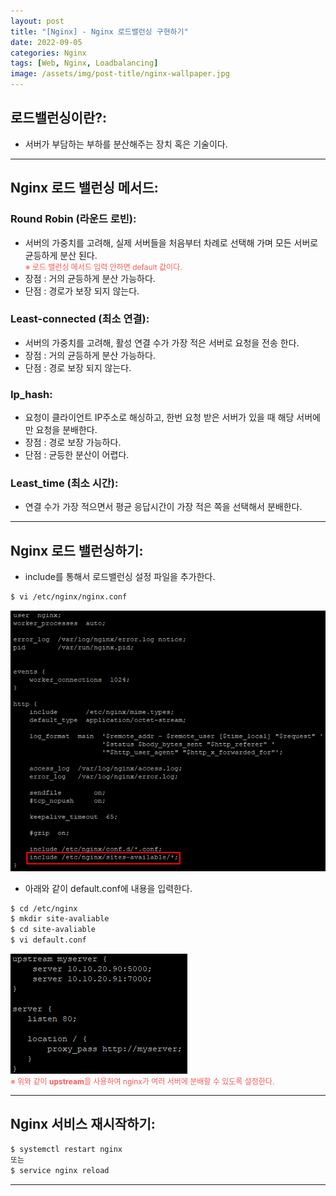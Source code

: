 ```yaml
---
layout: post
title: "[Nginx] - Nginx 로드밸런싱 구현하기"
date: 2022-09-05
categories: Nginx
tags: [Web, Nginx, Loadbalancing]
image: /assets/img/post-title/nginx-wallpaper.jpg
---
```


## 로드밸런싱이란?:
- 서버가 부담하는 부하를 분산해주는 장치 혹은 기술이다.

* * *

## Nginx 로드 밸런싱 메서드:
### Round Robin (라운드 로빈):
- 서버의 가중치를 고려해, 실제 서버들을 처음부터 차례로 선택해 가며 모든 서버로 균등하게 분산 된다.<br>
<span style="color:#FA5858; font-size:12px">※ 로드 밸런싱 메서드 입력 안하면 default 값이다.</span>
- 장점 : 거의 균등하게 분산 가능하다.
- 단점 : 경로가 보장 되지 않는다.

### Least-connected (최소 연결):
- 서버의 가중치를 고려해, 활성 연결 수가 가장 적은 서버로 요청을 전송 한다.
- 장점 : 거의 균등하게 분산 가능하다.
- 단점 : 경로 보장 되지 않는다.

### Ip_hash:
- 요청이 클라이언트 IP주소로 해싱하고, 한번 요청 받은 서버가 있을 때 해당 서버에만 요청을 분배한다.
- 장점 : 경로 보장 가능하다.
- 단점 : 균등한 분산이 어렵다.

### Least_time (최소 시간):
- 연결 수가 가장 적으면서 평균 응답시간이 가장 적은 쪽을 선택해서 분배한다.

* * *

## Nginx 로드 밸런싱하기:
- include를 통해서 로드밸런싱 설정 파일을 추가한다.
```bash
$ vi /etc/nginx/nginx.conf
```
[![텍스트](/assets/img/post/Linux/nginx.conf%20%EC%84%A4%EC%A0%95%EC%B6%94%EA%B0%80%20.PNG)](/assets/img/post/Linux/nginx.conf%20%EC%84%A4%EC%A0%95%EC%B6%94%EA%B0%80%20.PNG)

- 아래와 같이 default.conf에 내용을 입력한다.
```bash
$ cd /etc/nginx
$ mkdir site-avaliable
$ cd site-avaliable
$ vi default.conf
```
[![텍스트](/assets/img/post/Linux/nginx%20%EB%A1%9C%EB%93%9C%EB%B0%B8%EB%9F%B0%EC%8B%B1%20%EC%84%A4%EC%A0%95.PNG)](/assets/img/post/Linux/nginx%20%EB%A1%9C%EB%93%9C%EB%B0%B8%EB%9F%B0%EC%8B%B1%20%EC%84%A4%EC%A0%95.PNG)<br>
<span style="color:#FA5858; font-size:12px">※ 위와 같이 <b>upstream</b>을 사용하여 nginx가 여러 서버에 분배할 수 있도록 설정한다.</span>

* * *

## Nginx 서비스 재시작하기:
```bash
$ systemctl restart nginx
또는
$ service nginx reload
```

* * *